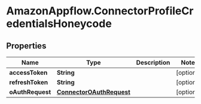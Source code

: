 # AmazonAppflow.ConnectorProfileCredentialsHoneycode

## Properties

Name | Type | Description | Notes
------------ | ------------- | ------------- | -------------
**accessToken** | **String** |  | [optional] 
**refreshToken** | **String** |  | [optional] 
**oAuthRequest** | [**ConnectorOAuthRequest**](ConnectorOAuthRequest.md) |  | [optional] 


